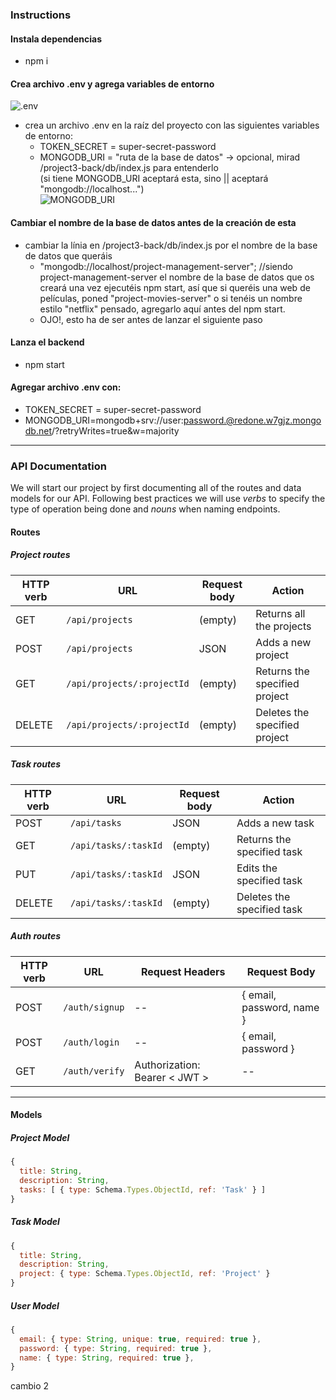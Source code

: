### Instructions

#### Instala dependencias
- npm i
#### Crea archivo .env y agrega variables de entorno
![.env](https://user-images.githubusercontent.com/14861253/170860925-8da6984f-791a-4f9a-8747-d7e4a4917310.png)
- crea un archivo .env en la raíz del proyecto con las siguientes variables de entorno: <br>
  - TOKEN_SECRET = super-secret-password <br>
  - MONGODB_URI = "ruta de la base de datos" -> opcional, mirad /project3-back/db/index.js para entenderlo<br>
  (si tiene MONGODB_URI aceptará esta, sino || aceptará "mongodb://localhost...") <br>
  ![MONGODB_URI](https://user-images.githubusercontent.com/14861253/170861097-88a6dc84-ed25-4290-9057-e5d3215aa461.png)
#### Cambiar el nombre de la base de datos antes de la creación de esta
- cambiar la línia en /project3-back/db/index.js por el nombre de la base de datos que queráis<br>
  - "mongodb://localhost/project-management-server"; //siendo project-management-server el nombre de la base de datos que os creará una vez ejecutéis npm start, así que si queréis una web de películas, poned "project-movies-server" o si tenéis un nombre estilo "netflix" pensado, agregarlo aquí antes del npm start.
  - OJO!, esto ha de ser antes de lanzar el siguiente paso
#### Lanza el backend
- npm start

#### Agregar archivo .env con:
- TOKEN_SECRET = super-secret-password
- MONGODB_URI=mongodb+srv://user:password.@redone.w7gjz.mongodb.net/?retryWrites=true&w=majority 

---

### API Documentation

We will start our project by first documenting all of the routes and data models for our API. Following best practices we will use _verbs_ to specify the type of operation being done and _nouns_ when naming endpoints.

#### Routes

##### Project routes

| HTTP verb | URL                        | Request body | Action                        |
| --------- | -------------------------- | ------------ | ----------------------------- |
| GET       | `/api/projects`            | (empty)      | Returns all the projects      |
| POST      | `/api/projects`            | JSON         | Adds a new project            |
| GET       | `/api/projects/:projectId` | (empty)      | Returns the specified project |
| DELETE    | `/api/projects/:projectId` | (empty)      | Deletes the specified project |

##### Task routes

| HTTP verb | URL                  | Request body | Action                     |
| --------- | -------------------- | ------------ | -------------------------- |
| POST      | `/api/tasks`         | JSON         | Adds a new task            |
| GET       | `/api/tasks/:taskId` | (empty)      | Returns the specified task |
| PUT       | `/api/tasks/:taskId` | JSON         | Edits the specified task   |
| DELETE    | `/api/tasks/:taskId` | (empty)      | Deletes the specified task |

##### Auth routes

| HTTP verb | URL            | Request Headers                 | Request Body              |
| --------- | -------------- | ------------------------------- | ------------------------- |
| POST      | `/auth/signup` | --                              | { email, password, name } |
| POST      | `/auth/login`  | --                              | { email, password }       |
| GET       | `/auth/verify` | Authorization: Bearer \< JWT \> | --                        |



<hr>

#### Models

##### Project Model

```js
{
  title: String,
  description: String,
  tasks: [ { type: Schema.Types.ObjectId, ref: 'Task' } ]
}
```

##### Task Model

```js
{
  title: String,
  description: String,
  project: { type: Schema.Types.ObjectId, ref: 'Project' }
}
```

##### User Model

```js
{
  email: { type: String, unique: true, required: true },
  password: { type: String, required: true },
  name: { type: String, required: true },
}
```

cambio 2